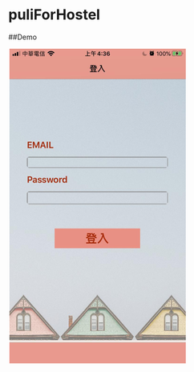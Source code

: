 # puliForHostel
 
##Demo


![image](https://github.com/essentialSeagull/puliForHostel/blob/main/pics/login.png)
